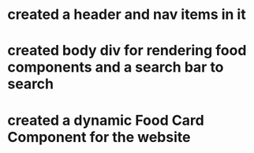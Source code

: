 # created a header and nav items in it 
# created body div for rendering food components and a search bar to search 
# created a dynamic Food Card Component for the website
